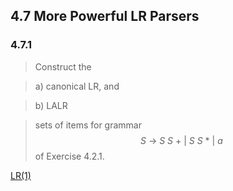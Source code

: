 ## 4.7 More Powerful LR Parsers

### 4.7.1

> Construct the

> a) canonical LR, and

> b) LALR

> sets of items for grammar $$~S~\rightarrow~S~S~+~|~S~S~*~|~a$$ of Exercise 4.2.1.

[LR(1)](https://cyberzhg.github.io/toolbox/lr1?grammar=UyAtPiBTIFMgKwogICB8IFMgUyAqCiAgIHwgYQ==)
